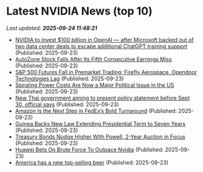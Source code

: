 # Latest NVIDIA News (top 10)
_Last updated: **2025-09-24 11:48:21**_

- [NVIDIA to invest $100 billion in OpenAI — after Microsoft backed out of two data center deals to escape additional ChatGPT training support](https://www.windowscentral.com/artificial-intelligence/nvidia-to-invest-usd100-billion-in-openai-after-microsoft-backed-out-of-two-data-center-deals-to-escape-additional-chatgpt-training-support) (Published: 2025-09-23)
- [AutoZone Stock Falls After Its Fifth Consecutive Earnings Miss](https://biztoc.com/x/20d5cf5735e6f9dc) (Published: 2025-09-23)
- [S&P 500 Futures Fall in Premarket Trading; Firefly Aerospace, Opendoor Technologies Lag](https://biztoc.com/x/d3880a635fbab472) (Published: 2025-09-23)
- [Spiraling Power Costs Are Now a Major Political Issue in the US](https://biztoc.com/x/3583ba6bdddc4808) (Published: 2025-09-23)
- [New Thai government aiming to present policy statement before Sept 30, official says](https://biztoc.com/x/a3328ca3d49f6ed8) (Published: 2025-09-23)
- [Amazon Is the Next Step in FedEx’s Bold Turnaround](https://biztoc.com/x/9991b65c3ac2093b) (Published: 2025-09-23)
- [Guinea Backs New Law Extending Presidential Term to Seven Years](https://biztoc.com/x/6a6919b6f92a7a56) (Published: 2025-09-23)
- [Treasury Bonds Nudge Higher With Powell, 2-Year Auction in Focus](https://biztoc.com/x/818b2e03bab1f7ee) (Published: 2025-09-23)
- [Huawei Bets On Brute Force To Outpace Nvidia](https://biztoc.com/x/baf00b6c608b4a37) (Published: 2025-09-23)
- [America has a new top-selling beer](https://biztoc.com/x/b2851771a8240936) (Published: 2025-09-23)
